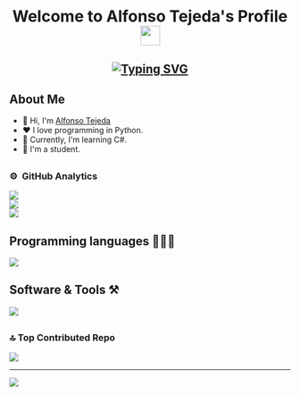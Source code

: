 
<h1 align=center> Welcome to Alfonso Tejeda's Profile <img src="https://media.giphy.com/media/hvRJCLFzcasrR4ia7z/giphy.gif" width="35"> </h1>
  
<h2 align=center><a href="https://git.io/typing-svg"><img src="https://readme-typing-svg.demolab.com?font=Fira+Code&pause=1000&random=false&width=435&lines=Computer+Science+Student;DS%20|%20AI%20|%20ML%20Enthusiast;Always%20learning%20new%20things" alt="Typing SVG" /></a></h2>

## About Me
<ul>
  <li>👋 Hi, I'm <a href="alfonsotejeda">Alfonso Tejeda</a></li>
  <li>❤️ I love programming in Python.</li>
  <li>🌱 Currently, I'm learning C#.</li>
  <li>💼 I'm a student.</li>
</ul>

## 

### ⚙️ &nbsp;GitHub Analytics
![](https://github-readme-stats.vercel.app/api?username=alfonsotejeda&theme=algolia&border=false&include_all_commits=false&count_private=false)<br/>
![](https://github-readme-streak-stats.herokuapp.com/?user=alfonsotejeda&theme=algolia&border=false)<br/>
![](https://github-readme-stats.vercel.app/api/top-langs/?username=alfonsotejeda&theme=algolia&border=false&include_all_commits=false&count_private=false&layout=compact)
##


## Programming languages 👨🏽‍💻
<img src="https://skillicons.dev/icons?i=cpp,css,html,js,md,py,dart,latex&perline=14" />

## Software & Tools ⚒️
<img src="https://skillicons.dev/icons?i=github,git,vscode,apple,flutter,blender,obsidian&perline=14" />



##

### 🔝 Top Contributed Repo
![](https://github-contributor-stats.vercel.app/api?username=alfonsotejeda&limit=5&theme=algolia&combine_all_yearly_contributions=true)

---
[![](https://visitcount.itsvg.in/api?id=alfonsotejeda&icon=0&color=1)](https://visitcount.itsvg.in)

<!-- Proudly created with GPRM ( https://gprm.itsvg.in ) -->
